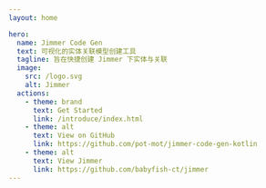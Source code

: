 ```yaml
---
layout: home

hero:
  name: Jimmer Code Gen
  text: 可视化的实体关联模型创建工具
  tagline: 旨在快捷创建 Jimmer 下实体与关联
  image:
    src: /logo.svg
    alt: Jimmer
  actions:
    - theme: brand
      text: Get Started
      link: /introduce/index.html
    - theme: alt
      text: View on GitHub
      link: https://github.com/pot-mot/jimmer-code-gen-kotlin
    - theme: alt
      text: View Jimmer
      link: https://github.com/babyfish-ct/jimmer
---
```

